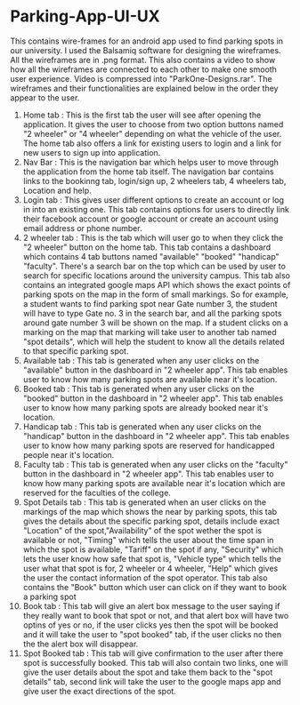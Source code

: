 # Parking-App-UI-UX
This contains wire-frames for an android app used to find parking spots in our university.
I used the Balsamiq software for designing the wireframes.
All the wireframes are in .png format.
This also contains a video to show how all the wireframes are connected to each other to make one smooth user experience.
Video is compressed into "ParkOne-Designs.rar".
The wireframes and their functionalities are explained below in the order they appear to the user.

1. Home tab : This is the first tab the user will see after opening the application. It gives the user to choose from two option buttons
              named "2 wheeler" or "4 wheeler" depending on what the vehicle of the user. The home tab also offers a link for existing                 users to login and a link for new users to sign up into application.
2. Nav Bar  : This is the navigation bar which helps user to move through the application from the home tab itself. The navigation
              bar contains links to the bookinng tab, login/sign up, 2 wheelers tab, 4 wheelers tab, Location and help.
3. Login tab : This gives user different options to create an account or log in into an existing one. This tab contains options 
               for users to directly link their facebook account or google account or create an account using email address or phone
               number.
4. 2 wheeler tab : This is the tab which will user go to when they click the "2 wheeler" button on the home tab. This tab contains
                   a dashboard which contains 4 tab buttons named "available" "booked" "handicap" "faculty". There's a search bar on
                   the top which can be used by user to search for specific locations around the university campus. 
                   This tab also contains an integrated google maps API which shows the exact points of parking spots on the map in the
                   form of small markings. So for example, a student wants to find parking spot near Gate number 3, the student will have to
                   type Gate no. 3 in the search bar, and all the parking spots around gate number 3 will be shown on the map.
                   If a student clicks on a marking on the map that marking will take user to another tab named "spot details", which 
                   will help the student to know all the details related to that specific parking spot.
5. Available tab : This tab is generated when any user clicks on the "available" button in the dashboard in "2 wheeler app". This tab
                   enables user to know how many parking spots are available near it's location.
6. Booked tab : This tab is generated when any user clicks on the "booked" button in the dashboard in "2 wheeler app". This tab
                enables user to know how many parking spots are already booked near it's location.
7. Handicap tab : This tab is generated when any user clicks on the "handicap" button in the dashboard in "2 wheeler app". This tab
                   enables user to know how many parking spots are reserved for handicapped people near it's location.
8. Faculty tab : This tab is generated when any user clicks on the "faculty" button in the dashboard in "2 wheeler app". This tab
                 enables user to know how many parking spots are available near it's location which are reserved for the faculties of                    the college.
9. Spot Details tab : This tab is generated when an user clicks on the markings of the map which shows the near by parking spots, this                         tab gives the details about the specific parking spot, details include exact "Location" of the spot,"Availability"                       of the spot wether the spot is available or not, "Timing" which tells the user about the time span in which the                         spot is available, "Tariff" on the spot if any, "Security" which lets the user know how safe that spot is,                               "Vehicle type" which tells the user what that spot is for, 2 wheeler or 4 wheeler, "Help" which gives the user                           the contact information of the spot operator. This tab also contains the "Book" button which user can click                       on if they want to book a parking spot
10. Book tab : This tab will give an alert box message to the user saying if they really want to book that spot or not, and that alert                  box will have two optins of yes or no, if the user clicks yes then the spot will be booked and it will take the user to                  "spot booked" tab, if the user clicks no then the the alert box will disappear.
11. Spot Booked tab : This tab will give confirmation to the user after there spot is successfully booked. This tab will also contain                         two links, one will give the user details about the spot and take them back to the "spot details" tab, second link                       will take the user to the google maps app and give user the exact directions of the spot.
